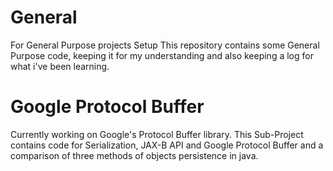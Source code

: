 # General

For General Purpose projects Setup
This repository contains some General Purpose code, keeping it 
for my understanding and also keeping a log for what i've been 
learning.

# Google Protocol Buffer

Currently working on Google's Protocol Buffer library.
This Sub-Project contains code for Serialization, JAX-B API and 
Google Protocol Buffer and a comparison of three methods of 
objects persistence in java. 
